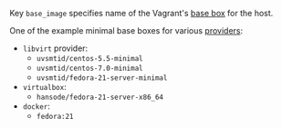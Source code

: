 
Key `base_image` specifies name of the Vagrant's [base box][1] for the host.

One of the example minimal base boxes for various [providers][1]:
* `libvirt` provider:
  * `uvsmtid/centos-5.5-minimal`
  * `uvsmtid/centos-7.0-minimal`
  * `uvsmtid/fedora-21-server-minimal`
* `virtualbox`:
  * `hansode/fedora-21-server-x86_64`
* `docker`:
  * `fedora:21`

[1]: http://docs.vagrantup.com/v2/boxes.html
[2]: /docs/pillars/common/system_hosts/_id/vagrant_instance_configuration/vagrant_provider/readme.md

